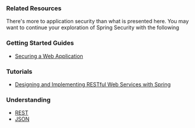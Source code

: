 ### Related Resources

There's more to application security than what is presented here. You may want to continue your exploration of Spring Security with the following

### Getting Started Guides

* [Securing a Web Application][gs-securing-web]

[gs-securing-web]: /guides/gs/securing-web/

### Tutorials

* [Designing and Implementing RESTful Web Services with Spring][tut-rest]

[tut-rest]: /guides/tutorials/rest

### Understanding

* [REST][u-rest]
* [JSON][u-json]

[u-rest]: /understanding/REST
[u-json]: /understanding/JSON
